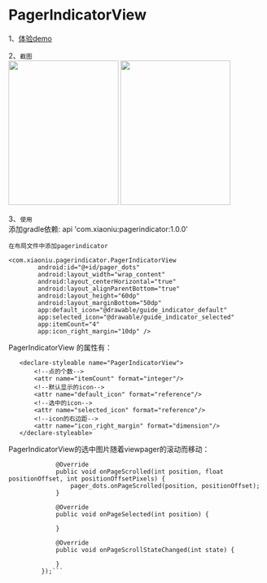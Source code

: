 # PagerIndicatorView

1、[体验demo](https://github.com/zhaozohar/PagerIndicatorView/tree/master/apk)

2、`截图`
<br/>
<img src="https://github.com/zhaozohar/PagerIndicatorView/blob/master/picture/pic1.png" width=216 height=284 />
<img src="https://github.com/zhaozohar/PagerIndicatorView/blob/master/picture/pic2.png" width=216 height=284 />

3、`使用`
 <br/>
    添加gradle依赖:    api 'com.xiaoniu:pagerindicator:1.0.0'
    
    在布局文件中添加pagerindicator
    
    <com.xiaoniu.pagerindicator.PagerIndicatorView
            android:id="@+id/pager_dots"
            android:layout_width="wrap_content"
            android:layout_centerHorizontal="true"
            android:layout_alignParentBottom="true"
            android:layout_height="60dp"
            android:layout_marginBottom="50dp"
            app:default_icon="@drawable/guide_indicator_default"
            app:selected_icon="@drawable/guide_indicator_selected"
            app:itemCount="4"
            app:icon_right_margin="10dp" />
    
  PagerIndicatorView 的属性有：
   
       <declare-styleable name="PagerIndicatorView">
           <!--点的个数-->
           <attr name="itemCount" format="integer"/>
           <!--默认显示的icon-->
           <attr name="default_icon" format="reference"/>
           <!--选中的icon-->
           <attr name="selected_icon" format="reference"/>
           <!--icon的右边距-->
           <attr name="icon_right_margin" format="dimension"/>
       </declare-styleable>
  
  PagerIndicatorView的选中图片随着viewpager的滚动而移动：
  ``` viewPager.addOnPageChangeListener(new ViewPager.OnPageChangeListener() {
               @Override
               public void onPageScrolled(int position, float positionOffset, int positionOffsetPixels) {
                   pager_dots.onPageScrolled(position, positionOffset);
               }
   
               @Override
               public void onPageSelected(int position) {
          
               }
   
               @Override
               public void onPageScrollStateChanged(int state) {
   
               }
           });```